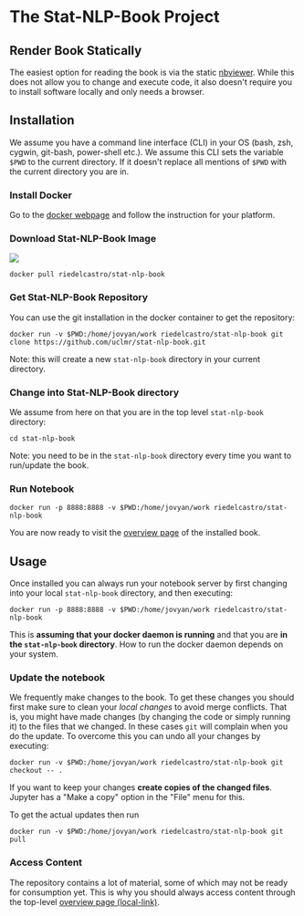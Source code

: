 # The Stat-NLP-Book Project

## Render Book Statically

The easiest option for reading the book is via the static [nbviewer](http://nbviewer.jupyter.org/github/uclmr/stat-nlp-book/blob/python/overview.ipynb). 
While this does not allow you to change and execute code, it also doesn't require you to install software locally and only needs a browser.


## Installation 

We assume you have a command line interface (CLI) in your OS 
(bash, zsh, cygwin, git-bash, power-shell etc.). We assume this CLI sets 
 the variable `$PWD` to the current directory. If it doesn't replace
 all mentions of `$PWD` with the current directory you are in. 

### Install Docker

Go to the [docker webpage](https://www.docker.com/) and follow the instruction for your platform.

### Download Stat-NLP-Book Image

[![](https://images.microbadger.com/badges/image/riedelcastro/stat-nlp-book.svg)](https://microbadger.com/images/riedelcastro/stat-nlp-book "Get your own image badge on microbadger.com")


    docker pull riedelcastro/stat-nlp-book
    
### Get Stat-NLP-Book Repository

You can use the git installation in the docker container to get the repository:

    docker run -v $PWD:/home/jovyan/work riedelcastro/stat-nlp-book git clone https://github.com/uclmr/stat-nlp-book.git  

Note: this will create a new `stat-nlp-book` directory in your current directory.

### Change into Stat-NLP-Book directory

We assume from here on that you are in the top level `stat-nlp-book` directory:

    cd stat-nlp-book

Note: you need to be in the `stat-nlp-book` directory every time you want to run/update the book.

### Run Notebook

    docker run -p 8888:8888 -v $PWD:/home/jovyan/work riedelcastro/stat-nlp-book 

You are now ready to visit the [overview page](http://localhost:8888/notebooks/overview.ipynb) of the installed book. 


## Usage

Once installed you can always run your notebook server by first changing
into your local `stat-nlp-book` directory, and then executing:

    docker run -p 8888:8888 -v $PWD:/home/jovyan/work riedelcastro/stat-nlp-book 
    
This is **assuming that your docker daemon is running** and that you are
**in the `stat-nlp-book` directory**. How to run the docker daemon
depends on your system.

### Update the notebook

We frequently make changes to the book. To get these changes you
should first make sure to clean your *local changes* to avoid merge 
conflicts. That is, you might have made changes (by changing the code
or simply running it) to the files that we changed. In these cases `git`
 will complain when you do the update. To overcome this you can undo all
 your changes by executing:
 
    docker run -v $PWD:/home/jovyan/work riedelcastro/stat-nlp-book git checkout -- .
    
If you want to keep your changes **create copies of the changed files**.
Jupyter has a "Make a copy" option in the "File" menu for this. 

To get the actual updates then run

    docker run -v $PWD:/home/jovyan/work riedelcastro/stat-nlp-book git pull
    
### Access Content

The repository contains a lot of material, some of which may not be ready
for consumption yet. This is why you should always access content through
the top-level [overview page (local-link)](http://localhost:8888/notebooks/overview.ipynb).



 
